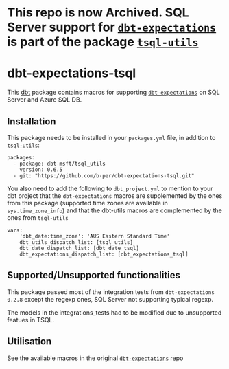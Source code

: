 # This repo is now Archived. SQL Server support for [`dbt-expectations`](https://github.com/calogica/dbt-expectations) is part of the package [`tsql-utils`](https://github.com/dbt-msft/tsql-utils)

# dbt-expectations-tsql

This [dbt](https://github.com/fishtown-analytics/dbt) package contains macros for supporting [`dbt-expectations`](https://github.com/calogica/dbt-expectations) on SQL Server and Azure SQL DB.

## Installation

This package needs to be installed in your `packages.yml` file, in addition to [`tsql-utils`](https://github.com/dbt-msft/tsql-utils):
```
packages:
  - package: dbt-msft/tsql_utils
    version: 0.6.5
  - git: "https://github.com/b-per/dbt-expectations-tsql.git"
```

You also need to add the following to `dbt_project.yml` to mention to your dbt project that the `dbt-expectations` macros are supplemented by the ones from this package (supported time zones are available in `sys.time_zone_info`) and that the dbt-utils macros are complemented by the ones from `tsql-utils`

```
vars:
    'dbt_date:time_zone': 'AUS Eastern Standard Time'
    dbt_utils_dispatch_list: [tsql_utils]
    dbt_date_dispatch_list: [dbt_date_tsql]
    dbt_expectations_dispatch_list: [dbt_expectations_tsql]
```

## Supported/Unsupported functionalities 

This package passed most of the integration tests from `dbt-expectations 0.2.8` except the regexp ones, SQL Server not supporting typical regexp. 

The models in the integrations_tests had to be modified due to unsupported featues in TSQL.


## Utilisation

See the available macros in the original [`dbt-expectations`](https://github.com/calogica/dbt-expectations) repo 
